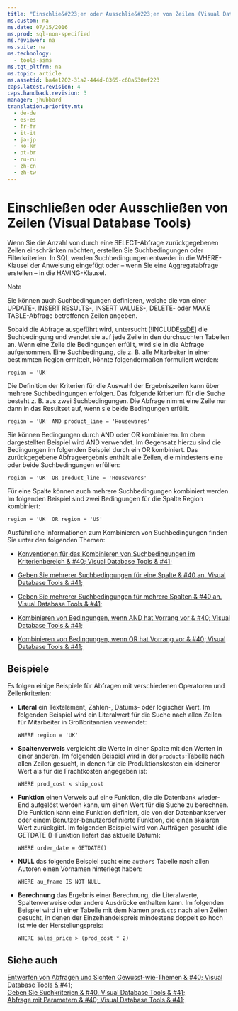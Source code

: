 ```yaml
---
title: "Einschlie&#223;en oder Ausschlie&#223;en von Zeilen (Visual Database Tools)"
ms.custom: na
ms.date: 07/15/2016
ms.prod: sql-non-specified
ms.reviewer: na
ms.suite: na
ms.technology: 
  - tools-ssms
ms.tgt_pltfrm: na
ms.topic: article
ms.assetid: ba4e1202-31a2-444d-8365-c68a530ef223
caps.latest.revision: 4
caps.handback.revision: 3
manager: jhubbard
translation.priority.mt: 
  - de-de
  - es-es
  - fr-fr
  - it-it
  - ja-jp
  - ko-kr
  - pt-br
  - ru-ru
  - zh-cn
  - zh-tw
---
```

# Einschlie&#223;en oder Ausschlie&#223;en von Zeilen (Visual Database Tools)
Wenn Sie die Anzahl von durch eine SELECT-Abfrage zurückgegebenen Zeilen einschränken möchten, erstellen Sie Suchbedingungen oder Filterkriterien. In SQL werden Suchbedingungen entweder in die WHERE-Klausel der Anweisung eingefügt oder – wenn Sie eine Aggregatabfrage erstellen – in die HAVING-Klausel.  
  
> [!NOTE]  
> Sie können auch Suchbedingungen definieren, welche die von einer UPDATE-, INSERT RESULTS-, INSERT VALUES-, DELETE- oder MAKE TABLE-Abfrage betroffenen Zeilen angeben.  
  
Sobald die Abfrage ausgeführt wird, untersucht [!INCLUDE[ssDE](../content/includes/ssDE_md.md)] die Suchbedingung und wendet sie auf jede Zeile in den durchsuchten Tabellen an. Wenn eine Zeile die Bedingungen erfüllt, wird sie in die Abfrage aufgenommen. Eine Suchbedingung, die z. B. alle Mitarbeiter in einer bestimmten Region ermittelt, könnte folgendermaßen formuliert werden:  
  
```  
region = 'UK'  
```  
  
Die Definition der Kriterien für die Auswahl der Ergebniszeilen kann über mehrere Suchbedingungen erfolgen. Das folgende Kriterium für die Suche besteht z. B. aus zwei Suchbedingungen. Die Abfrage nimmt eine Zeile nur dann in das Resultset auf, wenn sie beide Bedingungen erfüllt.  
  
```  
region = 'UK' AND product_line = 'Housewares'  
```  
  
Sie können Bedingungen durch AND oder OR kombinieren. Im oben dargestellten Beispiel wird AND verwendet. Im Gegensatz hierzu sind die Bedingungen im folgenden Beispiel durch ein OR kombiniert. Das zurückgegebene Abfrageergebnis enthält alle Zeilen, die mindestens eine oder beide Suchbedingungen erfüllen:  
  
```  
region = 'UK' OR product_line = 'Housewares'  
```  
  
Für eine Spalte können auch mehrere Suchbedingungen kombiniert werden. Im folgenden Beispiel sind zwei Bedingungen für die Spalte Region kombiniert:  
  
```  
region = 'UK' OR region = 'US'  
```  
  
Ausführliche Informationen zum Kombinieren von Suchbedingungen finden Sie unter den folgenden Themen:  
  
-   [Konventionen für das Kombinieren von Suchbedingungen im Kriterienbereich & #40; Visual Database Tools & #41;](../content/Conventions-for-Combining-Search-Conditions-in-the-Criteria-Pane--Visual-Database-Tools-.md)  
  
-   [Geben Sie mehrerer Suchbedingungen für eine Spalte & #40 an. Visual Database Tools & #41;](../content/Specify-Multiple-Search-Conditions-for-One-Column--Visual-Database-Tools-.md)  
  
-   [Geben Sie mehrerer Suchbedingungen für mehrere Spalten & #40 an. Visual Database Tools & #41;](../content/Specify-Multiple-Search-Conditions-for-Multiple-Columns--Visual-Database-Tools-.md)  
  
-   [Kombinieren von Bedingungen, wenn AND hat Vorrang vor & #40; Visual Database Tools & #41;](../content/Combine-Conditions-When-AND-Has-Precedence--Visual-Database-Tools-.md)  
  
-   [Kombinieren von Bedingungen, wenn OR hat Vorrang vor & #40; Visual Database Tools & #41;](../content/Combine-Conditions-When-OR-Has-Precedence--Visual-Database-Tools-.md)  
  
## Beispiele  
Es folgen einige Beispiele für Abfragen mit verschiedenen Operatoren und Zeilenkriterien:  
  
-   **Literal** ein Textelement, Zahlen-, Datums- oder logischer Wert. Im folgenden Beispiel wird ein Literalwert für die Suche nach allen Zeilen für Mitarbeiter in Großbritannien verwendet:  
  
    ```  
    WHERE region = 'UK'  
    ```  
  
-   **Spaltenverweis** vergleicht die Werte in einer Spalte mit den Werten in einer anderen. Im folgenden Beispiel wird in der `products`-Tabelle nach allen Zeilen gesucht, in denen für die Produktionskosten ein kleinerer Wert als für die Frachtkosten angegeben ist:  
  
    ```  
    WHERE prod_cost < ship_cost  
    ```  
  
-   **Funktion** einen Verweis auf eine Funktion, die die Datenbank wieder\-End aufgelöst werden kann, um einen Wert für die Suche zu berechnen. Die Funktion kann eine Funktion definiert, die von der Datenbankserver oder einem Benutzer\-benutzerdefinierte Funktion, die einen skalaren Wert zurückgibt. Im folgenden Beispiel wird von Aufträgen gesucht (die GETDATE ()-Funktion liefert das aktuelle Datum):  
  
    ```  
    WHERE order_date = GETDATE()  
    ```  
  
-   **NULL** das folgende Beispiel sucht eine `authors` Tabelle nach allen Autoren einen Vornamen hinterlegt haben:  
  
    ```  
    WHERE au_fname IS NOT NULL  
    ```  
  
-   **Berechnung** das Ergebnis einer Berechnung, die Literalwerte, Spaltenverweise oder andere Ausdrücke enthalten kann. Im folgenden Beispiel wird in einer Tabelle mit dem Namen `products` nach allen Zeilen gesucht, in denen der Einzelhandelspreis mindestens doppelt so hoch ist wie der Herstellungspreis:  
  
    ```  
    WHERE sales_price > (prod_cost * 2)  
    ```  
  
## Siehe auch  
[Entwerfen von Abfragen und Sichten Gewusst-wie-Themen & #40; Visual Database Tools & #41;](../content/Design-Queries-and-Views-How-to-Topics--Visual-Database-Tools-.md)  
[Geben Sie Suchkriterien & #40. Visual Database Tools & #41;](../content/Specify-Search-Criteria--Visual-Database-Tools-.md)  
[Abfrage mit Parametern & #40; Visual Database Tools & #41;](../content/Query-with-Parameters--Visual-Database-Tools-.md)  
  

